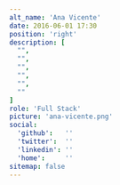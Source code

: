 ```yaml
---
alt_name: 'Ana Vicente'
date: 2016-06-01 17:30
position: 'right'
description: [
  "",
  "",
  "",
  "",
  "",
  ""
]
role: 'Full Stack'
picture: 'ana-vicente.png'
social:
  'github':   ''
  'twitter':  ''
  'linkedin': ''
  'home':     ''
sitemap: false
---
```

